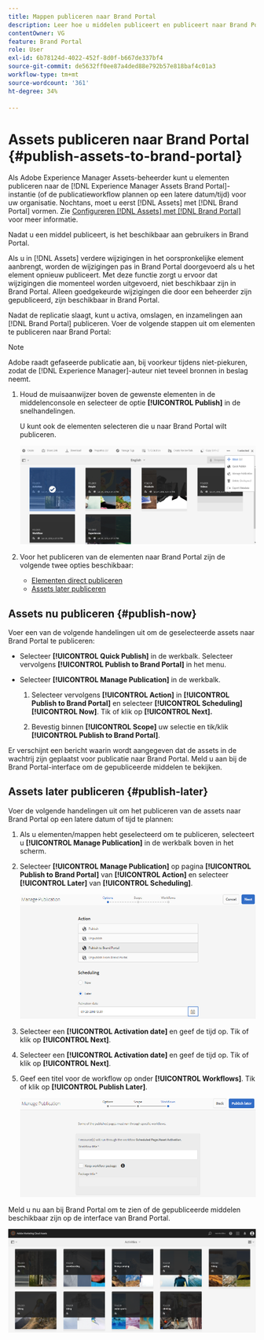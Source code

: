 ```yaml
---
title: Mappen publiceren naar Brand Portal
description: Leer hoe u middelen publiceert en publiceert naar Brand Portal.
contentOwner: VG
feature: Brand Portal
role: User
exl-id: 6b78124d-4022-452f-8d0f-b667de337bf4
source-git-commit: de5632ff0ee87a4ded88e792b57e818baf4c01a3
workflow-type: tm+mt
source-wordcount: '361'
ht-degree: 34%

---
```


# Assets publiceren naar Brand Portal {#publish-assets-to-brand-portal}

Als Adobe Experience Manager Assets-beheerder kunt u elementen publiceren naar de [!DNL Experience Manager Assets Brand Portal]-instantie (of de publicatieworkflow plannen op een latere datum/tijd) voor uw organisatie. Nochtans, moet u eerst [!DNL Assets] met [!DNL Brand Portal] vormen. Zie [Configureren [!DNL Assets] met [!DNL Brand Portal]](configure-aem-assets-with-brand-portal.md) voor meer informatie.

Nadat u een middel publiceert, is het beschikbaar aan gebruikers in Brand Portal.

Als u in [!DNL Assets] verdere wijzigingen in het oorspronkelijke element aanbrengt, worden de wijzigingen pas in Brand Portal doorgevoerd als u het element opnieuw publiceert. Met deze functie zorgt u ervoor dat wijzigingen die momenteel worden uitgevoerd, niet beschikbaar zijn in Brand Portal. Alleen goedgekeurde wijzigingen die door een beheerder zijn gepubliceerd, zijn beschikbaar in Brand Portal.

Nadat de replicatie slaagt, kunt u activa, omslagen, en inzamelingen aan [!DNL Brand Portal] publiceren. Voer de volgende stappen uit om elementen te publiceren naar Brand Portal:

>[!NOTE]
>
>Adobe raadt gefaseerde publicatie aan, bij voorkeur tijdens niet-piekuren, zodat de [!DNL Experience Manager]-auteur niet teveel bronnen in beslag neemt.

1. Houd de muisaanwijzer boven de gewenste elementen in de middelenconsole en selecteer de optie **[!UICONTROL Publish]** in de snelhandelingen.

   U kunt ook de elementen selecteren die u naar Brand Portal wilt publiceren.

   ![publish2bp-2](assets/publish2bp-2.png)

2. Voor het publiceren van de elementen naar Brand Portal zijn de volgende twee opties beschikbaar:
   * [Elementen direct publiceren](#publish-now)
   * [Assets later publiceren](#publish-later)

## Assets nu publiceren {#publish-now}

Voer een van de volgende handelingen uit om de geselecteerde assets naar Brand Portal te publiceren:

* Selecteer **[!UICONTROL Quick Publish]** in de werkbalk. Selecteer vervolgens **[!UICONTROL Publish to Brand Portal]** in het menu.

* Selecteer **[!UICONTROL Manage Publication]** in de werkbalk.

   1. Selecteer vervolgens **[!UICONTROL Action]** in **[!UICONTROL Publish to Brand Portal]** en selecteer **[!UICONTROL Scheduling]** **[!UICONTROL Now]**. Tik of klik op **[!UICONTROL Next].**

   2. Bevestig binnen **[!UICONTROL Scope]** uw selectie en tik/klik **[!UICONTROL Publish to Brand Portal]**.

Er verschijnt een bericht waarin wordt aangegeven dat de assets in de wachtrij zijn geplaatst voor publicatie naar Brand Portal. Meld u aan bij de Brand Portal-interface om de gepubliceerde middelen te bekijken.

## Assets later publiceren {#publish-later}

Voer de volgende handelingen uit om het publiceren van de assets naar Brand Portal op een latere datum of tijd te plannen:

1. Als u elementen/mappen hebt geselecteerd om te publiceren, selecteert u **[!UICONTROL Manage Publication]** in de werkbalk boven in het scherm.
2. Selecteer **[!UICONTROL Manage Publication]** op  pagina **[!UICONTROL Publish to Brand Portal]** van **[!UICONTROL Action]** en selecteer **[!UICONTROL Later]** van **[!UICONTROL Scheduling]**.

   ![publishlaterbp-1](assets/publishlaterbp-1.png)

3. Selecteer een **[!UICONTROL Activation date]** en geef de tijd op. Tik of klik op **[!UICONTROL Next]**.
4. Selecteer een **[!UICONTROL Activation date]** en geef de tijd op. Tik of klik op **[!UICONTROL Next]**.
5. Geef een titel voor de workflow op onder **[!UICONTROL Workflows]**. Tik of klik op **[!UICONTROL Publish Later]**.

   ![publishworkflow](assets/publishworkflow.png)

Meld u nu aan bij Brand Portal om te zien of de gepubliceerde middelen beschikbaar zijn op de interface van Brand Portal.

![bp_631_landing_page](assets/bp_landing_page.png)
